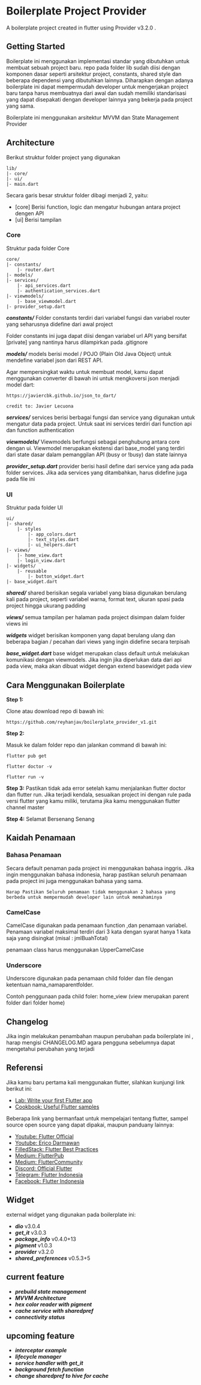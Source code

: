 # Boilerplate Project Provider

A boilerplate project created in flutter using Provider v3.2.0 .

## Getting Started

Boilerplate ini menggunakan implementasi standar yang dibutuhkan untuk membuat sebuah project baru. repo pada folder lib sudah diisi dengan komponen dasar seperti arsitektur project, constants, shared style dan beberapa dependensi yang dibutuhkan lainnya. Diharapkan dengan adanya boilerplate ini dapat mempermudah developer untuk mengerjakan project baru tanpa harus membuatnya dari awal dan sudah memiliki standarisasi yang dapat disepakati dengan developer lainnya yang bekerja pada project yang sama.

Boilerplate ini menggunakan arsitektur MVVM dan State Management Provider

## Architecture

Berikut struktur folder project yang digunakan

```
lib/
|- core/
|- ui/
|- main.dart
```

Secara garis besar struktur folder dibagi menjadi 2, yaitu:
 - [core] Berisi function, logic dan mengatur hubungan antara project dengen API
 - [ui] Berisi tampilan 

### Core
Struktur pada folder Core

```
core/
|- constants/
    |- router.dart
|- models/
|- services/
    |- api_services.dart
    |- authentication_services.dart
|- viewmodels/
    |- base_viewmodel.dart
|- provider_setup.dart
```
***constants/***
Folder constants terdiri dari variabel fungsi dan variabel router yang seharusnya didefine dari awal project

Folder constants ini juga dapat diisi dengan variabel url API yang bersifat [private] yang nantinya harus dilampirkan pada .gitignore

***models/***
models berisi model / POJO (Plain Old Java Object) untuk mendefine variabel json dari REST API.

Agar mempersingkat waktu untuk membuat model, kamu dapat menggunakan converter di bawah ini untuk mengkoversi json menjadi model dart:

```
https://javiercbk.github.io/json_to_dart/

credit to: Javier Lecuona
```
***services/***
services berisi berbagai fungsi dan service yang digunakan untuk mengatur data pada project. Untuk saat ini services terdiri dari function api dan function authentication

***viewmodels/***
Viewmodels berfungsi sebagai penghubung antara core dengan ui. Viewmodel merupakan ekstensi dari base_model yang terdiri dari state dasar dalam pemanggilan API (busy or !busy) dan state lainnya

***provider_setup.dart***
provider berisi hasil define dari service yang ada pada folder services. Jika ada services yang ditambahkan, harus didefine juga pada file ini

### UI
Struktur pada folder UI

```
ui/
|- shared/
    |- styles
        |- app_colors.dart
        |- text_styles.dart
        |- ui_helpers.dart
|- views/
    |- home_view.dart
    |- login_view.dart
|- widgets/
    |- reusable
        |- button_widget.dart
|- base_widget.dart
```
***shared/***
shared berisikan segala variabel yang biasa digunakan berulang kali pada project, seperti variabel warna, format text, ukuran spasi pada project hingga ukurang padding

***views/***
semua tampilan per halaman pada project disimpan dalam folder views ini

***widgets***
widget berisikan komponen yang dapat berulang ulang dan beberapa bagian / pecahan dari views yang ingin didefine secara terpisah

***base_widget.dart***
base widget merupakan class default untuk melakukan komunikasi dengan viewmodels. Jika ingin jika diperlukan data dari api pada view, maka akan dibuat widget dengan extend basewidget pada view


## Cara Menggunakan Boilerplate

**Step 1:**

Clone atau download repo di bawah ini:

```
https://github.com/reyhanjav/boilerplate_provider_v1.git
```

**Step 2:**

Masuk ke dalam folder repo dan jalankan command di bawah ini:

``` 
flutter pub get 
```

``` 
flutter doctor -v
```

``` 
flutter run -v
```

**Step 3:**
Pastikan tidak ada error setelah kamu menjalankan flutter doctor dan flutter run.
Jika terjadi kendala, sesuaikan project ini dengan rule pada versi flutter yang kamu miliki, terutama jika kamu menggunakan flutter channel master

**Step 4:**
Selamat Bersenang Senang


## Kaidah Penamaan

### Bahasa Penamaan
Secara default penaman pada project ini menggunakan bahasa inggris. Jika ingin menggunakan bahasa indonesia, harap pastikan seluruh penamaan pada project ini juga menggunakan bahasa yang sama.

```
Harap Pastikan Seluruh penamaan tidak menggunakan 2 bahasa yang berbeda untuk mempermudah developer lain untuk memahaminya
```
### CamelCase
CamelCase digunakan pada penamaan function ,dan penamaan variabel. Penamaan variabel maksimal terdiri dari 3 kata dengan syarat hanya 1 kata saja yang disingkat (misal : jmlBuahTotal)

penamaan class harus menggunakan UpperCamelCase

### Underscore

Underscore digunakan pada penamaan child folder dan file dengan ketentuan nama_namaparentfolder.

Contoh penggunaan pada child foler: home_view (view merupakan parent folder dari folder home)


## Changelog

Jika ingin melakukan penambahan maupun perubahan pada boilerplate ini , harap mengisi CHANGELOG.MD agara pengguna sebelumnya dapat mengetahui perubahan yang terjadi

## Referensi
Jika kamu baru pertama kali menggunakan flutter, silahkan kunjungi link berikut ini:

- [Lab: Write your first Flutter app](https://flutter.dev/docs/get-started/codelab)
- [Cookbook: Useful Flutter samples](https://flutter.dev/docs/cookbook)


Beberapa link yang bermanfaat untuk mempelajari tentang flutter, sampel source open source yang dapat dipakai, maupun panduany lainnya:

- [Youtube: Flutter Official](https://www.youtube.com/channel/UCwXdFgeE9KYzlDdR7TG9cMw)
- [Youtube: Erico Darmawan](https://www.youtube.com/user/kh3w4nx1ng)
- [FilledStack: Flutter Best Practices](https://www.filledstacks.com/)
- [Medium: FlutterPub](https://medium.com/flutterpub)
- [Medium: FlutterCommunity](https://medium.com/flutter-community)
- [Discord: Official Flutter](https://discordapp.com/invite/N7Yshp4)
- [Telegram: Flutter Indonesia](https://t.me/flutter_id)
- [Facebook: Flutter Indonesia](https://www.facebook.com/groups/1738284952897937/?ref=bookmarks)


## Widget

external widget yang digunakan pada boilerplate ini:

- ***dio*** v3.0.4
- ***get_it*** v3.0.3
- ***package_info*** v0.4.0+13
- ***pigment*** v1.0.3
- ***provider*** v3.2.0
- ***shared_preferences*** v0.5.3+5

## current feature

- ***prebuild state management***
- ***MVVM Architecture***
- ***hex color reader with pigment***
- ***cache service with sharedpref***
- ***connectivity status***

## upcoming feature

- ***interceptor example***
- ***lifecycle manager***
- ***service handler with get_it***
- ***background fetch function***
- ***change sharedpref to hive for cache***